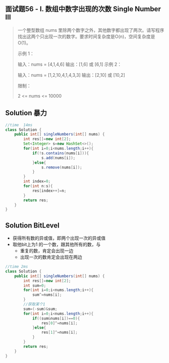 ##  面试题56 - I. 数组中数字出现的次数 Single Number Ⅲ



> 一个整型数组 nums 里除两个数字之外，其他数字都出现了两次。请写程序找出这两个只出现一次的数字。要求时间复杂度是O(n)，空间复杂度是O(1)。
>
>  
>
> 示例 1：
>
> 输入：nums = [4,1,4,6]
> 输出：[1,6] 或 [6,1]
> 示例 2：
>
> 输入：nums = [1,2,10,4,1,4,3,3]
> 输出：[2,10] 或 [10,2]
>
>
> 限制：
>
> 2 <= nums <= 10000
>



## Solution 暴力

```java
//time  14ms 
class Solution {
    public int[] singleNumbers(int[] nums) {
        int res[]=new int[2];
        Set<Integer> s=new HashSet<>();
        for(int i=0;i<nums.length;i++){
            if(!s.contains(nums[i])){
                s.add(nums[i]);
            }else{
                s.remove(nums[i]);
            }
        }
        int index=0;
        for(int n:s){
            res[index++]=n;
        }
        return res;
    }
}
```

## Solution BitLevel

* 获得所有数的异或值，即两个出现一次的异或值
* 取他bit上为1 的一个数，跟其他所有的数，与
  * 重复的数，肯定会出现一边
  * 出现一次的数肯定会出现在两边

```java
//time 2ms
class Solution {
    public int[] singleNumbers(int[] nums) {
        int res[]=new int[2];
        int sum=0;
        for(int i=0;i<nums.length;i++){
            sum^=nums[i];
        }
        //获取某个1
        sum=(-sum)&sum;
        for(int i=0;i<nums.length;i++){
            if((sum&nums[i])==0){
                res[0]^=nums[i];
            }else{
                res[1]^=nums[i];
            }
        }
        return res;
    }
}
```

